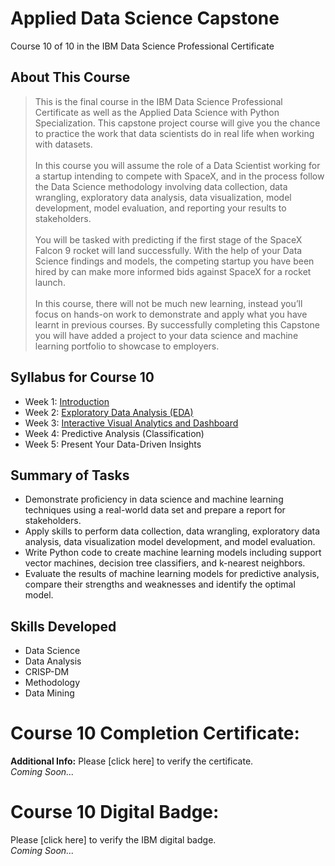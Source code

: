 # Applied Data Science Capstone
Course 10 of 10 in the IBM Data Science Professional Certificate
## About This Course
> This is the final course in the IBM Data Science Professional Certificate as well as the Applied Data Science with Python Specialization. This capstone project course will give you the chance to practice the work that data scientists do in real life when working with datasets.<br><br>
> In this course you will assume the role of a Data Scientist working for a startup intending to compete with SpaceX, and in the process follow the Data Science methodology involving data collection, data wrangling, exploratory data analysis, data visualization, model development, model evaluation, and reporting your results to stakeholders. <br><br>
> You will be tasked with predicting if the first stage of the SpaceX Falcon 9 rocket will land successfully. With the help of your Data Science findings and models, the competing startup you have been hired by can make more informed bids against SpaceX for a rocket launch. <br><br>
> In this course, there will not be much new learning, instead you’ll focus on hands-on work to demonstrate and apply what you have learnt in previous courses.  By successfully completing this Capstone you will have added a project to your data science and machine learning portfolio to showcase to employers.
## Syllabus for Course 10
- Week 1: [Introduction](https://github.com/KailaniBailey/IBM-Data-Science-Professional-Certificate/tree/main/10.%20Applied%20Data%20Science%20Capstone/Week%201:%20Introduction)
- Week 2: [Exploratory Data Analysis (EDA)](https://github.com/KailaniBailey/IBM-Data-Science-Professional-Certificate/tree/main/10.%20Applied%20Data%20Science%20Capstone/Week%202:%20Exploratory%20Data%20Analysis%20(EDA))
- Week 3: [Interactive Visual Analytics and Dashboard](https://github.com/KailaniBailey/IBM-Data-Science-Professional-Certificate/tree/main/10.%20Applied%20Data%20Science%20Capstone/Week%203:%20Interactive%20Visual%20Analytics%20and%20Dashboard)
- Week 4: Predictive Analysis (Classification)
- Week 5: Present Your Data-Driven Insights
## Summary of Tasks
- Demonstrate proficiency in data science and machine learning techniques using a real-world data set and prepare a report for stakeholders.
- Apply skills to perform data collection, data wrangling, exploratory data analysis, data visualization model development, and model evaluation.
- Write Python code to create machine learning models including support vector machines, decision tree classifiers, and k-nearest neighbors.
- Evaluate the results of machine learning models for predictive analysis, compare their strengths and weaknesses and identify the optimal model.
## Skills Developed
- Data Science
- Data Analysis
- CRISP-DM
- Methodology
- Data Mining
# Course 10 Completion Certificate:
**Additional Info:** Please [click here] to verify the certificate. <br>
*Coming Soon...*
# Course 10 Digital Badge:
Please [click here] to verify the IBM digital badge.<br>
*Coming Soon...*
